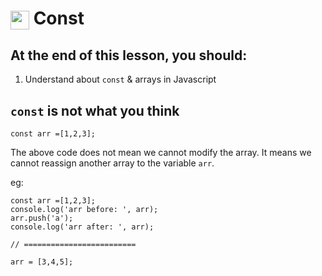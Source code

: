 # <span><img src="../../../../ga_cog.png" width="30" height="30" style="vertical-align: middle;"></span> Const

## At the end of this lesson, you should:
1. Understand about `const` & arrays in Javascript

## `const` is not what you think
```
const arr =[1,2,3];
```
The above code does not mean we cannot modify the array. It means we cannot reassign another array to the variable `arr`.

eg:
```
const arr =[1,2,3];
console.log('arr before: ', arr);
arr.push('a');
console.log('arr after: ', arr);

// =========================

arr = [3,4,5];
```